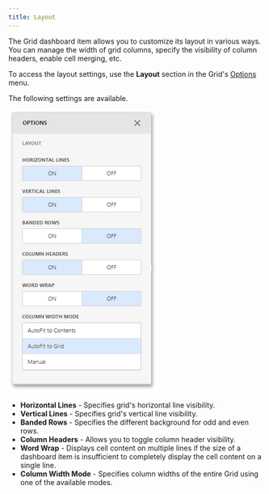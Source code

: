 ```yaml
---
title: Layout
---
```

The Grid dashboard item allows you to customize its layout in various ways. You can manage the width of grid columns, specify the visibility of column headers, enable cell merging, etc.

To access the layout settings, use the **Layout** section in the Grid's [Options](../../../../../dashboard-for-web/articles/web-dashboard-designer-mode/ui-elements/dashboard-item-menu.md) menu.

The following settings are available.

![wdd-grid-layout-options](../../../../images/Img125283.png)
* **Horizontal Lines** - Specifies grid's horizontal line visibility.
* **Vertical Lines** - Specifies grid's vertical line visibility.
* **Banded Rows** - Specifies the different background for odd and even rows.
* **Column Headers** - Allows you to toggle column header visibility.
* **Word Wrap** - Displays cell content on multiple lines if the size of a dashboard item is insufficient to completely display the cell content on a single line.
* **Column Width Mode** - Specifies column widths of the entire Grid using one of the available modes.
